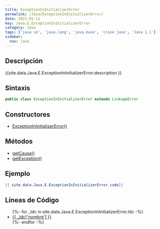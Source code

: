 ```yaml
---
title: ExceptionInInitializerError
permalink: /Java/ExceptionInInitializerError/
date: 2021-01-11
key: Java.E.ExceptionInInitializerError
category: Java
tags: ['java se', 'java.lang', 'java.base', 'clase java', 'Java 1.1']
sidebar: 
  nav: java
---
```


## Descripción
{{site.data.Java.E.ExceptionInInitializerError.description }}

## Sintaxis
~~~java
public class ExceptionInInitializerError extends LinkageError
~~~

## Constructores
* [ExceptionInInitializerError()](/Java/ExceptionInInitializerError/ExceptionInInitializerError/)

## Métodos
* [getCause()](/Java/ExceptionInInitializerError/getCause/)
* [getException()](/Java/ExceptionInInitializerError/getException/)

## Ejemplo
~~~java
{{ site.data.Java.E.ExceptionInInitializerError.code}}
~~~

## Líneas de Código
<ul>
{%- for _ldc in site.data.Java.E.ExceptionInInitializerError.ldc -%}
   <li>
       <a href="{{_ldc['url'] }}">{{ _ldc['nombre'] }}</a>
   </li>
{%- endfor -%}
</ul>

